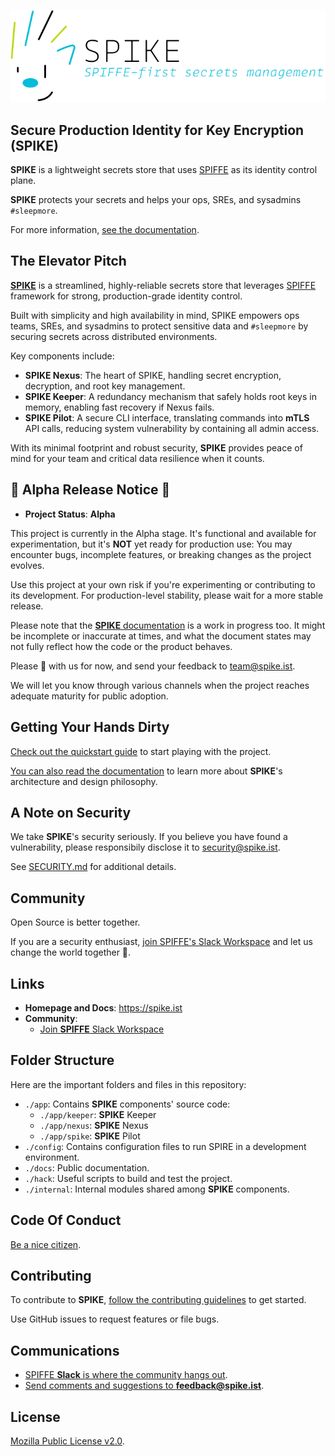 ![SPIKE](docs/assets/spike-banner-lg.png)

## Secure Production Identity for Key Encryption (SPIKE)

**SPIKE** is a lightweight secrets store that uses [SPIFFE][spiffe]
as its identity control plane.

**SPIKE** protects your secrets and helps your ops, SREs, and sysadmins
`#sleepmore`.

For more information, [see the documentation][docs].

[docs]: https://spike.ist/
[spiffe]: https://spiffe.io/

## The Elevator Pitch

[**SPIKE**][spike] is a streamlined, highly-reliable secrets store that leverages 
[SPIFFE][spiffe] framework for strong, production-grade identity control. 

Built with simplicity and high availability in mind, SPIKE empowers ops teams, 
SREs, and sysadmins to protect sensitive data and `#sleepmore` by securing 
secrets across distributed environments.

Key components include:

* **SPIKE Nexus**: The heart of SPIKE, handling secret encryption, decryption, 
  and root key management.
* **SPIKE Keeper**: A redundancy mechanism that safely holds root keys in memory, 
  enabling fast recovery if Nexus fails.
* **SPIKE Pilot**: A secure CLI interface, translating commands into **mTLS** 
  API calls, reducing system vulnerability by containing all admin access.

With its minimal footprint and robust security, **SPIKE** provides peace of mind 
for your team and critical data resilience when it counts.

## 🚨 Alpha Release Notice 🚨

* **Project Status**: **Alpha**

This project is currently in the Alpha stage. It's functional and available for
experimentation, but it's **NOT** yet ready for production use: You may encounter
bugs, incomplete features, or breaking changes as the project evolves.

Use this project at your own risk if you're experimenting or contributing to its
development. For production-level stability, please wait for a more stable
release.

Please note that the [**SPIKE** documentation][docs] is a work in progress too.
It might be incomplete or inaccurate at times, and what the document
states may not fully reflect how the code or the product behaves.

Please 🐻 with us for now, and send your feedback to [team@spike.ist](mailto:team@spike.ist).

We will let you know through various channels when the project reaches adequate
maturity for public adoption.

## Getting Your Hands Dirty

[Check out the quickstart guide][quickstart] to start playing with the project.

[You can also read the documentation][spike] to learn more about **SPIKE**'s
architecture and design philosophy.

## A Note on Security

We take **SPIKE**'s security seriously. If you believe you have
found a vulnerability, please responsibily disclose it to 
[security@spike.ist](mailto:security@spike.ist).

See [SECURITY.md](SECURITY.md) for additional details.

## Community

Open Source is better together.

If you are a security enthusiast, [join SPIFFE's Slack Workspace][spiffe-slack]
and let us change the world together 🤘.

## Links

* **Homepage and Docs**: <https://spike.ist>
* **Community**:
    * [Join **SPIFFE** Slack Workspace][spiffe-slack]

## Folder Structure

Here are the important folders and files in this repository:

* `./app`: Contains **SPIKE** components' source code:
  * `./app/keeper`: **SPIKE** Keeper
  * `./app/nexus`: **SPIKE** Nexus
  * `./app/spike`: **SPIKE** Pilot
* `./config`: Contains configuration files to run SPIRE in a development
  environment.
* `./docs`: Public documentation.
* `./hack`: Useful scripts to build and test the project.
* `./internal`: Internal modules shared among **SPIKE** components.

## Code Of Conduct

[Be a nice citizen](CODE_OF_CONDUCT.md).

## Contributing

To contribute to **SPIKE**, [follow the contributing 
guidelines](CONTRIBUTING.md) to get started.

Use GitHub issues to request features or file bugs.

## Communications

* [SPIFFE **Slack** is where the community hangs out][spiffe-slack].
* [Send comments and suggestions to
  **feedback@spike.ist**](mailto:feedback@spike.ist).

## License

[Mozilla Public License v2.0](LICENSE).

[spiffe-slack]: https://slack.spiffe.io/
[spiffe]: https://spiffe.io/
[spike]: https://spike.ist/
[quickstart]: https://spike.ist/#/quickstart
